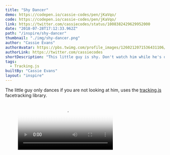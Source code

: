 ```yaml
---
title: "Shy Dancer"
demo: https://codepen.io/cassie-codes/pen/jKaVqo/
code: https://codepen.io/cassie-codes/pen/jKaVqo/
link: https://twitter.com/cassiecodes/status/1008382429629952000
date: "2018-07-28T17:12:33.962Z"
path: "/inspire/shy-dancer"
thumbnail: "./img/shy-dancer.png"
author: "Cassie Evans"
authorAvatar: https://pbs.twimg.com/profile_images/1260212071536431106/Nmwygr4c_400x400.jpg
authorLink: https://twitter.com/cassiecodes
shortDescription: "This little guy is shy. Don't watch him while he's dancing.  😊"
tags:
  - Tracking.js
builtBy: "Cassie Evans"
layout: "inspire"
---
```


The little guy only dances if you are not looking at him, uses the [tracking.js](https://trackingjs.com/) facetracking library.

<figure class="video_container">
  <video controls="true" autoplay loop allowfullscreen="true" poster="./img/shy-dancer.png">
    <source src="./img/shy-dancer.mp4" type="video/mp4">
  </video>
</figure>

